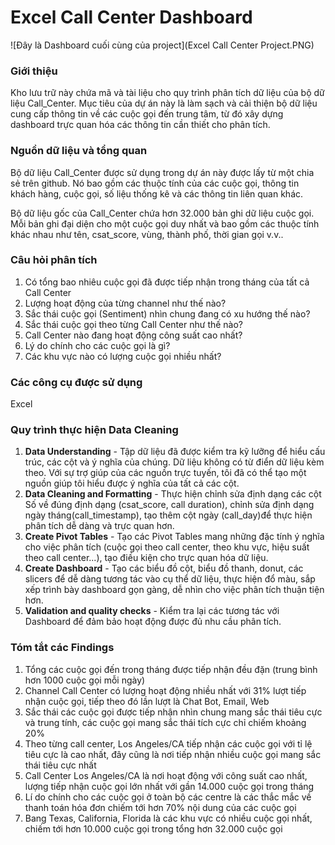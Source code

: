 # Excel Call Center Dashboard
![Đây là Dashboard cuối cùng của project](Excel Call Center Project.PNG)

### Giới thiệu

Kho lưu trữ này chứa mã và tài liệu cho quy trình phân tích dữ liệu của bộ dữ liệu Call_Center. 
Mục tiêu của dự án này là làm sạch và cải thiện bộ dữ liệu cung cấp thông tin về các cuộc gọi đến trung tâm, từ đó xây dựng dashboard trực quan hóa các thông tin cần thiết cho phân tích.


### Nguồn dữ liệu và tổng quan

Bộ dữ liệu Call_Center được sử dụng trong dự án này được lấy từ một chia sẻ trên github.
Nó bao gồm các thuộc tính của các cuộc gọi, thông tin khách hàng, cuộc gọi, số liệu thống kê và các thông tin liên quan khác.

Bộ dữ liệu gốc của Call_Center chứa hơn 32.000 bản ghi dữ liệu cuộc gọi. Mỗi bản ghi đại diện cho một cuộc gọi duy nhất và bao gồm các thuộc tính khác nhau như tên, csat_score, vùng, thành phố, thời gian gọi v.v..


### Câu hỏi phân tích

1. Có tổng bao nhiêu cuộc gọi đã được tiếp nhận trong tháng của tất cả Call Center
2. Lượng hoạt động của từng channel như thế nào?
3. Sắc thái cuộc gọi (Sentiment) nhìn chung đang có xu hướng thế nào?
4. Sắc thái cuộc gọi theo từng Call Center như thế nào?
5. Call Center nào đang hoạt động công suất cao nhất?
6. Lý do chính cho các cuộc gọi là gì?
7. Các khu vực nào có lượng cuộc gọi nhiều nhất?


### Các công cụ được sử dụng

Excel


### Quy trình thực hiện Data Cleaning 

1. **Data Understanding** - Tập dữ liệu đã được kiểm tra kỹ lưỡng để hiểu cấu trúc, các cột và ý nghĩa của chúng.
   Dữ liệu không có từ điển dữ liệu kèm theo. Với sự trợ giúp của các nguồn trực tuyến, tôi đã có thể tạo một nguồn 
   giúp tôi hiểu được ý nghĩa của tất cả các cột.
2. **Data Cleaning and Formatting** - Thực hiện chỉnh sửa định dạng các cột Số về đúng định dạng (csat_score, call duration), chỉnh sửa định dạng ngày tháng(call_timestamp), tạo thêm cột ngày (call_day)để thực hiện phân tích dễ dàng và trực quan hơn.
3. **Create Pivot Tables** - Tạo các Pivot Tables mang những đặc tính ý nghĩa cho việc phân tích (cuộc gọi theo call center, theo khu vực, hiệu suất theo call center...), tạo điều kiện cho trực quan hóa dữ liệu.
4. **Create Dashboard** - Tạo các biểu đồ cột, biểu đồ thanh, donut, các slicers để dễ dàng tương tác vào cụ thể dữ liệu, thực hiện đổ màu, sắp xếp trình bày dashboard gọn gàng, dễ nhìn cho việc phân tích thuận tiện hơn.
5. **Validation and quality checks** - Kiểm tra lại các tương tác với Dashboard để đảm bảo hoạt động được đủ nhu cầu phân tích.


### Tóm tắt các Findings

1. Tổng các cuộc gọi đến trong tháng được tiếp nhận đều đặn (trung bình hơn 1000 cuộc gọi mỗi ngày)
2. Channel Call Center có lượng hoạt động nhiều nhất với 31% lượt tiếp nhận cuộc gọi, tiếp theo đó lần lượt là Chat Bot, Email, Web
3. Sắc thái các cuộc gọi được tiếp nhận nhìn chung mang sắc thái tiêu cực và trung tính, các cuộc gọi mang sắc thái tích cực chỉ chiếm khoảng 20%
4. Theo từng call center, Los Angeles/CA tiếp nhận các cuộc gọi với tỉ lệ tiêu cực là cao nhất, đây cũng là nơi tiếp nhận nhiều cuộc gọi mang sắc thái tiêu cực nhất
5. Call Center Los Angeles/CA là nơi hoạt động với công suất cao nhất, lượng tiếp nhận cuộc gọi lớn nhất với gần 14.000 cuộc gọi trong tháng
6. Lí do chính cho các cuộc gọi ở toàn bộ các centre là các thắc mắc về thanh toán hóa đơn chiếm tới hơn 70% nội dung của các cuộc gọi
7. Bang Texas, California, Florida là các khu vực có nhiều cuộc gọi nhất, chiếm tới hơn 10.000 cuộc gọi trong tổng hơn 32.000 cuộc gọi
